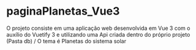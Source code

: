 # paginaPlanetas_Vue3
O projeto consiste em uma aplicação web desenvolvida em Vue 3 com o auxílio do Vuetify 3 e utilizando uma Api criada dentro do próprio projeto (Pasta db) / O tema é Planetas do sistema solar 
